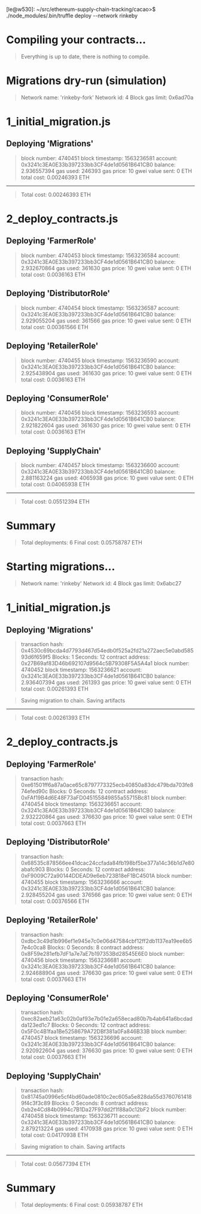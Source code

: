 [le@w530]: ~/src/ethereum-supply-chain-tracking/cacao>$ ./node_modules/.bin/truffle deploy --network rinkeby

Compiling your contracts...
===========================
> Everything is up to date, there is nothing to compile.


Migrations dry-run (simulation)
===============================
> Network name:    'rinkeby-fork'
> Network id:      4
> Block gas limit: 0x6ad70a


1_initial_migration.js
======================

   Deploying 'Migrations'
   ----------------------
   > block number:        4740451
   > block timestamp:     1563236581
   > account:             0x3241c3EA0E33b397233bb3CF4de1d0561B641CB0
   > balance:             2.936557394
   > gas used:            246393
   > gas price:           10 gwei
   > value sent:          0 ETH
   > total cost:          0.00246393 ETH

   -------------------------------------
   > Total cost:          0.00246393 ETH


2_deploy_contracts.js
=====================

   Deploying 'FarmerRole'
   ----------------------
   > block number:        4740453
   > block timestamp:     1563236584
   > account:             0x3241c3EA0E33b397233bb3CF4de1d0561B641CB0
   > balance:             2.932670864
   > gas used:            361630
   > gas price:           10 gwei
   > value sent:          0 ETH
   > total cost:          0.0036163 ETH


   Deploying 'DistributorRole'
   ---------------------------
   > block number:        4740454
   > block timestamp:     1563236587
   > account:             0x3241c3EA0E33b397233bb3CF4de1d0561B641CB0
   > balance:             2.929055204
   > gas used:            361566
   > gas price:           10 gwei
   > value sent:          0 ETH
   > total cost:          0.00361566 ETH


   Deploying 'RetailerRole'
   ------------------------
   > block number:        4740455
   > block timestamp:     1563236590
   > account:             0x3241c3EA0E33b397233bb3CF4de1d0561B641CB0
   > balance:             2.925438904
   > gas used:            361630
   > gas price:           10 gwei
   > value sent:          0 ETH
   > total cost:          0.0036163 ETH


   Deploying 'ConsumerRole'
   ------------------------
   > block number:        4740456
   > block timestamp:     1563236593
   > account:             0x3241c3EA0E33b397233bb3CF4de1d0561B641CB0
   > balance:             2.921822604
   > gas used:            361630
   > gas price:           10 gwei
   > value sent:          0 ETH
   > total cost:          0.0036163 ETH


   Deploying 'SupplyChain'
   -----------------------
   > block number:        4740457
   > block timestamp:     1563236600
   > account:             0x3241c3EA0E33b397233bb3CF4de1d0561B641CB0
   > balance:             2.881163224
   > gas used:            4065938
   > gas price:           10 gwei
   > value sent:          0 ETH
   > total cost:          0.04065938 ETH

   -------------------------------------
   > Total cost:          0.05512394 ETH


Summary
=======
> Total deployments:   6
> Final cost:          0.05758787 ETH


Starting migrations...
======================
> Network name:    'rinkeby'
> Network id:      4
> Block gas limit: 0x6abc27


1_initial_migration.js
======================

   Deploying 'Migrations'
   ----------------------
   > transaction hash:    0x4530c69bcda4d7793d467d54edb0f525a2fd21a272aec5e0abd58593d6f659f5
   > Blocks: 1            Seconds: 12
   > contract address:    0x27B69af83D46b692107d9564c5B79308F5A5A4a1
   > block number:        4740452
   > block timestamp:     1563236621
   > account:             0x3241c3EA0E33b397233bb3CF4de1d0561B641CB0
   > balance:             2.936407394
   > gas used:            261393
   > gas price:           10 gwei
   > value sent:          0 ETH
   > total cost:          0.00261393 ETH


   > Saving migration to chain.
   > Saving artifacts
   -------------------------------------
   > Total cost:          0.00261393 ETH


2_deploy_contracts.js
=====================

   Deploying 'FarmerRole'
   ----------------------
   > transaction hash:    0xe61501ff6a87a0ace65c8797773325ecb40850a83dc479bda703fe874efed90c
   > Blocks: 0            Seconds: 12
   > contract address:    0xFAf19B4d6E48F73aFD045155849855a55715Bc81
   > block number:        4740454
   > block timestamp:     1563236651
   > account:             0x3241c3EA0E33b397233bb3CF4de1d0561B641CB0
   > balance:             2.932220864
   > gas used:            376630
   > gas price:           10 gwei
   > value sent:          0 ETH
   > total cost:          0.0037663 ETH


   Deploying 'DistributorRole'
   ---------------------------
   > transaction hash:    0x68535c878566ee41dcac24ccfada84fb198bf5be377a14c36b1d7e80abafc903
   > Blocks: 0            Seconds: 12
   > contract address:    0xF9009C72a90144DDEAD9e6eb723B18eF1BC4501A
   > block number:        4740455
   > block timestamp:     1563236666
   > account:             0x3241c3EA0E33b397233bb3CF4de1d0561B641CB0
   > balance:             2.928455204
   > gas used:            376566
   > gas price:           10 gwei
   > value sent:          0 ETH
   > total cost:          0.00376566 ETH


   Deploying 'RetailerRole'
   ------------------------
   > transaction hash:    0xdbc3c49d1b996ef1e945e7c0e06d47584cbf12ff2db1137ea19ee6b57e4c0ca8
   > Blocks: 0            Seconds: 8
   > contract address:    0x8F59e281efb7dF1a7e7aE7b197353Bd28545E6E0
   > block number:        4740456
   > block timestamp:     1563236681
   > account:             0x3241c3EA0E33b397233bb3CF4de1d0561B641CB0
   > balance:             2.924688904
   > gas used:            376630
   > gas price:           10 gwei
   > value sent:          0 ETH
   > total cost:          0.0037663 ETH


   Deploying 'ConsumerRole'
   ------------------------
   > transaction hash:    0xec82aeb21a63c02b0af93e7b01e2a658ecad80b7b4ab641a6bcdadda123ed1c7
   > Blocks: 0            Seconds: 12
   > contract address:    0x5F0c4B1faa1Be5258679A72DBf381a0Fa846B33B
   > block number:        4740457
   > block timestamp:     1563236696
   > account:             0x3241c3EA0E33b397233bb3CF4de1d0561B641CB0
   > balance:             2.920922604
   > gas used:            376630
   > gas price:           10 gwei
   > value sent:          0 ETH
   > total cost:          0.0037663 ETH


   Deploying 'SupplyChain'
   -----------------------
   > transaction hash:    0x81745a0996e5cf4bd60ade0810c2ec605a5e828da55d37607614189f4c3f3c89
   > Blocks: 0            Seconds: 8
   > contract address:    0xb2e4Cd84b0994c7B1Da27F97dd2f1f88a0c12bF2
   > block number:        4740458
   > block timestamp:     1563236711
   > account:             0x3241c3EA0E33b397233bb3CF4de1d0561B641CB0
   > balance:             2.879213224
   > gas used:            4170938
   > gas price:           10 gwei
   > value sent:          0 ETH
   > total cost:          0.04170938 ETH


   > Saving migration to chain.
   > Saving artifacts
   -------------------------------------
   > Total cost:          0.05677394 ETH


Summary
=======
> Total deployments:   6
> Final cost:          0.05938787 ETH

